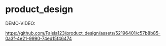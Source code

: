 # product_design
DEMO-VIDEO:


https://github.com/Faisla123/product_design/assets/52196401/c57b8b85-0a3f-4e21-9990-74ed15f46474

